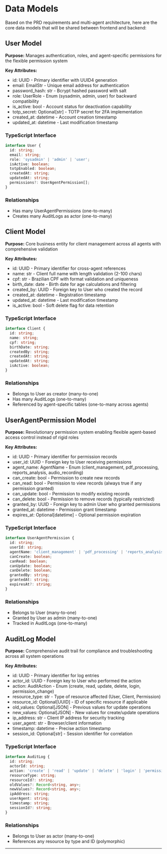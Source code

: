 # Data Models

Based on the PRD requirements and multi-agent architecture, here are the core data models that will be shared between frontend and backend:

## User Model

**Purpose:** Manages authentication, roles, and agent-specific permissions for the flexible permission system

**Key Attributes:**
- id: UUID - Primary identifier with UUID4 generation
- email: EmailStr - Unique email address for authentication  
- password_hash: str - Bcrypt hashed password with salt
- role: UserRole - Enum (sysadmin, admin, user) for backward compatibility
- is_active: bool - Account status for deactivation capability
- totp_secret: Optional[str] - TOTP secret for 2FA implementation
- created_at: datetime - Account creation timestamp
- updated_at: datetime - Last modification timestamp

### TypeScript Interface
```typescript
interface User {
  id: string;
  email: string;
  role: 'sysadmin' | 'admin' | 'user';
  isActive: boolean;
  totpEnabled: boolean;
  createdAt: string;
  updatedAt: string;
  permissions?: UserAgentPermission[];
}
```

### Relationships
- Has many UserAgentPermissions (one-to-many)
- Creates many AuditLogs as actor (one-to-many)

## Client Model

**Purpose:** Core business entity for client management across all agents with comprehensive validation

**Key Attributes:**
- id: UUID - Primary identifier for cross-agent references
- name: str - Client full name with length validation (2-100 chars)
- cpf: str - Brazilian CPF with format validation and uniqueness
- birth_date: date - Birth date for age calculations and filtering
- created_by: UUID - Foreign key to User who created the record
- created_at: datetime - Registration timestamp
- updated_at: datetime - Last modification timestamp
- is_active: bool - Soft delete flag for data retention

### TypeScript Interface
```typescript
interface Client {
  id: string;
  name: string;
  cpf: string;
  birthDate: string;
  createdBy: string;
  createdAt: string;
  updatedAt: string;
  isActive: boolean;
}
```

### Relationships
- Belongs to User as creator (many-to-one)
- Has many AuditLogs (one-to-many)
- Referenced by agent-specific tables (one-to-many across agents)

## UserAgentPermission Model

**Purpose:** Revolutionary permission system enabling flexible agent-based access control instead of rigid roles

**Key Attributes:**
- id: UUID - Primary identifier for permission records
- user_id: UUID - Foreign key to User receiving permissions
- agent_name: AgentName - Enum (client_management, pdf_processing, reports_analysis, audio_recording)
- can_create: bool - Permission to create new records
- can_read: bool - Permission to view records (always true if any permission granted)
- can_update: bool - Permission to modify existing records
- can_delete: bool - Permission to remove records (typically restricted)
- granted_by: UUID - Foreign key to admin User who granted permissions
- granted_at: datetime - Permission grant timestamp
- expires_at: Optional[datetime] - Optional permission expiration

### TypeScript Interface
```typescript
interface UserAgentPermission {
  id: string;
  userId: string;
  agentName: 'client_management' | 'pdf_processing' | 'reports_analysis' | 'audio_recording';
  canCreate: boolean;
  canRead: boolean;
  canUpdate: boolean;
  canDelete: boolean;
  grantedBy: string;
  grantedAt: string;
  expiresAt?: string;
}
```

### Relationships
- Belongs to User (many-to-one)
- Granted by User as admin (many-to-one)
- Tracked in AuditLogs (one-to-many)

## AuditLog Model

**Purpose:** Comprehensive audit trail for compliance and troubleshooting across all system operations

**Key Attributes:**
- id: UUID - Primary identifier for log entries
- actor_id: UUID - Foreign key to User who performed the action
- action: AuditAction - Enum (create, read, update, delete, login, permission_change)
- resource_type: str - Type of resource affected (User, Client, Permission)
- resource_id: Optional[UUID] - ID of specific resource if applicable
- old_values: Optional[JSON] - Previous values for update operations
- new_values: Optional[JSON] - New values for create/update operations
- ip_address: str - Client IP address for security tracking
- user_agent: str - Browser/client information
- timestamp: datetime - Precise action timestamp
- session_id: Optional[str] - Session identifier for correlation

### TypeScript Interface
```typescript
interface AuditLog {
  id: string;
  actorId: string;
  action: 'create' | 'read' | 'update' | 'delete' | 'login' | 'permission_change';
  resourceType: string;
  resourceId?: string;
  oldValues?: Record<string, any>;
  newValues?: Record<string, any>;
  ipAddress: string;
  userAgent: string;
  timestamp: string;
  sessionId?: string;
}
```

### Relationships
- Belongs to User as actor (many-to-one)
- References any resource by type and ID (polymorphic)

---
